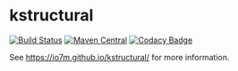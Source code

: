 kstructural
===

[![Build Status](https://travis-ci.org/io7m/kstructural.svg?branch=master)](https://travis-ci.org/io7m/kstructural)
[![Maven Central](https://maven-badges.herokuapp.com/maven-central/com.io7m.kstructural/io7m-kstructural/badge.png)](https://maven-badges.herokuapp.com/maven-central/com.io7m.kstructural/io7m-kstructural)
[![Codacy Badge](https://api.codacy.com/project/badge/Grade/12f2f70fc51e48c0950043143562f537)](https://www.codacy.com/app/github_79/kstructural?utm_source=github.com&amp;utm_medium=referral&amp;utm_content=io7m/kstructural&amp;utm_campaign=Badge_Grade)

See https://io7m.github.io/kstructural/ for more information.
